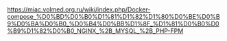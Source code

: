 #
https://miac.volmed.org.ru/wiki/index.php/Docker-compose_%D0%BD%D0%B0%D1%81%D1%82%D1%80%D0%BE%D0%B9%D0%BA%D0%B0_%D0%B4%D0%BB%D1%8F_%D1%81%D0%B0%D0%B9%D1%82%D0%B0_NGINX_%2B_MYSQL_%2B_PHP-FPM
